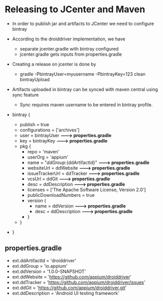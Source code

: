 # Releasing to JCenter and Maven

 - In order to publish jar and artifacts to JCenter we need to configure bintray
 - According to the droiddriver implementation, we have
   - separate jcenter.gradle with bintray configured
   - jcenter.gradle gets inputs from properties.gradle
 - Creating a release on jcenter is done by
   - gradle -PbintrayUser=myusername -PbintrayKey=123 clean bintrayUpload
 - Artifacts uploaded in bintray can be synced with maven central using sync feature
   - Sync requires maven username to be entered in bintray profile.

- bintray {
    - publish = true
    - configurations = ['archives']
    - user = bintrayUser                       **---> properties.gradle**
    - key = bintrayKey                         **---> properties.gradle**
    - pkg {
        - repo = 'maven'
        - userOrg = 'appium'
        - name = "${ddGroup}:${ddArtifactId}"  **---> properties.gradle**
        - websiteUrl = ddWebsite               **---> properties.gradle**
        - issueTrackerUrl = ddTracker          **---> properties.gradle**
        - vcsUrl = ddGit                       **---> properties.gradle**
        - desc = ddDescription                 **---> properties.gradle**
        - licenses = ['The Apache Software License, Version 2.0']
        - publicDownloadNumbers = true
        - version {
            - name = ddVersion                 **---> properties.gradle**
            - desc = ddDescription             **---> properties.gradle**
        - }
    - }
- }

## properties.gradle

- ext.ddArtifactId  = 'droiddriver'
- ext.ddGroup       = 'io.appium'
- ext.ddVersion     = '1.0.0-SNAPSHOT'
- ext.ddWebsite     = 'https://github.com/appium/droiddriver'
- ext.ddTracker     = 'https://github.com/appium/droiddriver/issues'
- ext.ddGit         = 'https://github.com/appium/droiddriver.git'
- ext.ddDescription = 'Android UI testing framework'

